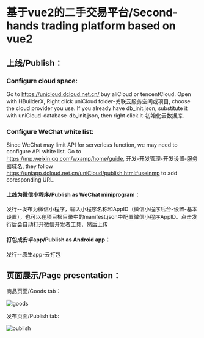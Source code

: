 

# 基于vue2的二手交易平台/Second-hands trading platform based on vue2

## 上线/Publish：

### Configure cloud space:
Go to https://unicloud.dcloud.net.cn/ buy aliCloud or tencentCloud. Open with HBuilderX, Right click uniCloud folder-关联云服务空间或项目, choose the cloud provider you use. If you already have db_init.json, substitute it with uniCloud-database-db_init.json, then right click it-初始化云数据库.

### Configure WeChat white list:
Since WeChat may limit API for serverless function, we may need to configure API white list. Go to https://mp.weixin.qq.com/wxamp/home/guide, 开发-开发管理-开发设置-服务器域名, they follow https://uniapp.dcloud.net.cn/uniCloud/publish.html#useinmp to add coresponding URL.

#### 上线为微信小程序/Publish as WeChat miniprogram：
发行--发布为微信小程序，输入小程序名称和AppID（微信小程序后台-设置-基本设置），也可以在项目根目录中的manifest.json中配置微信小程序AppID。点击发行后会自动打开微信开发者工具，然后上传
#### 打包成安卓app/Publish as Android app：
发行--原生app-云打包

## 页面展示/Page presentation：
商品页面/Goods tab：

![goods](https://github.com/xu-bu/vue2/blob/main/readmeIMG/goods.png)

发布页面/Publish tab:

![publish](https://github.com/xu-bu/vue2/blob/main/readmeIMG/publish.png)

